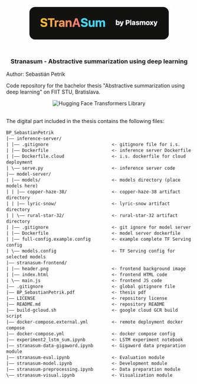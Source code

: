 <p align="center">
  <picture>
    <img alt="Hugging Face Transformers Library" src="https://github.com/Plasmoxy/stranasum-summarizer/blob/main/logo.png?raw=true" height="100" style="max-width: 100%;">
  </picture>
  <br/>
  <br/>
</p>

<h3 align="center">
    <p>Stranasum - Abstractive summarization using deep learning</p>
</h3>

Author: Sebastián Petrík

Code repository for the bachelor thesis "Abstractive summarization using deep learning" on FIIT STU, Bratislava.

<p align="center">
  <picture>
    <img alt="Hugging Face Transformers Library" src="https://github.com/Plasmoxy/stranasum-summarizer/blob/main/ezgif-1-79b9a1a64b.gif?raw=true" style="max-width: 60%;">
  </picture>
  <br/>
  <br/>
</p>


The digital part included in the thesis contains the following files:
```
BP_SebastianPetrik
|―― inference-server/
| |―― .gitignore                        <- gitignore file for i.s.
| |―― Dockerfile                        <- inference server Dockerfile
| |―― Dockerfile.cloud                  <- i.s. dockerfile for cloud deployment
| \―― serve.py                          <- inference server code
|―― model-server/
| |―― models/                           <- models directory (place models here)
| | |―― copper-haze-38/                 <- copper-haze-38 artifact directory
| | |―― lyric-snow/                     <- lyric-snow artifact directory
| | \―― rural-star-32/                  <- rural-star-32 artifact directory
| |―― .gitignore                        <- git ignore for model server
| |―― Dockerfile                        <- model server dockerfile
| |―― full-config.example.config        <- example complete TF Serving config
| \―― models.config                     <- TF Serving config for selected models
|―― stranasum-frontend/
| |―― header.png                        <- frontend background image
| |―― index.html                        <- frontend HTML code
| \―― main.js                           <- frontend JS code
|―― .gitignore                          <- global gitignore file
|―― BP_SebastianPetrik.pdf              <- thesis pdf
|―― LICENSE                             <- repository license
|―― README.md                           <- repository README
|―― build-gcloud.sh                     <- google cloud GCR build script
|―― docker-compose.external.yml         <- remote deployment docker compose
|―― docker-compose.yml                  <- docker compose config
|―― experiment2_lstm_sum.ipynb          <- LSTM experiment notebook
|―― stranasum-data-gigaword.ipynb       <- Gigaword data preparation module
|―― stranasum-eval.ipynb                <- Evaluation module
|―― stranasum-model.ipynb               <- Development module
|―― stranasum-preprocessing.ipynb       <- Data preparation module
\―― stranasum-visual.ipynb              <- Visualization module
```
